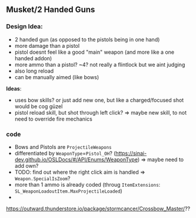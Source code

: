 ## Musket/2 Handed Guns
### Design Idea:
- 2 handed gun (as opposed to the pistols being in one hand)
- more damage than a pistol
- pistol doesnt feel like a good "main" weapon (and more like a one handed addon)
- more ammo than a pistol? ~4? not really a flintlock but we aint judging
- also long reload
- can be manually aimed (like bows)

**Ideas**:
- uses bow skills? or just add new one, but like a charged/focused shot would be cog güzel
- pistol reload skill, but shot through left click? => maybe new skill, to not need to override fire mechanics

### code
- Bows and Pistols are `ProjectileWeapons`
- differentiated by `WeaponType`=`Pistol_OH`? (https://sinai-dev.github.io/OSLDocs/#/API/Enums/WeaponType) => maybe need to add own?
- TODO: find out where the right click aim is handled => `Weapon.SpecialIsZoom`?
- more than 1 ammo is already coded (throug `ItemExtensions`: `SL_WeaponLoadoutItem.MaxProjectileLoaded`)
- 


https://outward.thunderstore.io/package/stormcancer/Crossbow_Master/??